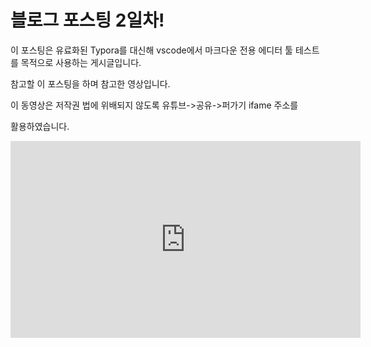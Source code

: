 # 블로그 포스팅 2일차!

이 포스팅은 유료화된 Typora를 대신해 vscode에서 마크다운 전용 에디터 툴 테스트를 목적으로 사용하는 게시글입니다.

참고할 이 포스팅을 하며 참고한 영상입니다.

이 동영상은 저작권 법에 위배되지 않도록 유튜브->공유->퍼가기 ifame 주소를

활용하였습니다.

<iframe width="560" height="315" src="https://www.youtube.com/embed/1UEOWcKcVdk" title="YouTube video player" frameborder="0" allow="accelerometer; autoplay; clipboard-write; encrypted-media; gyroscope; picture-in-picture; web-share" allowfullscreen></iframe>
